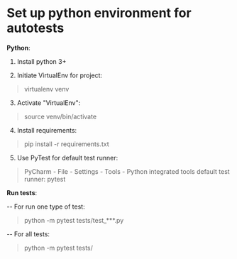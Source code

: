 # Set up python environment for autotests


**Python**:


1. Install python 3+

2. Initiate VirtualEnv for project:

> virtualenv venv

3. Activate "VirtualEnv":

> source venv/bin/activate

4. Install requirements:

> pip install -r requirements.txt

5. Use PyTest for default test runner:

> PyCharm - File - Settings - Tools - Python integrated tools 
> default test runner: pytest

**Run tests**:

-- For run one type of test:

> python -m pytest tests/test_***.py

-- For all tests:

> python -m pytest tests/

